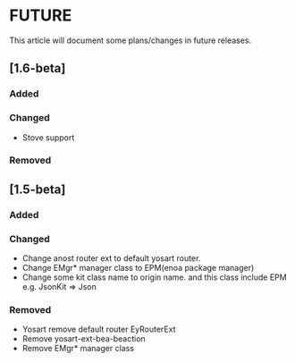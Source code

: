 
# FUTURE

This article will document some plans/changes in future releases.

## [1.6-beta]

### Added

### Changed

- Stove support

### Removed


## [1.5-beta]

### Added

### Changed

- Change anost router ext to default yosart router.
- Change EMgr* manager class to EPM(enoa package manager)
- Change some kit class name to origin name. and this class include EPM e.g. JsonKit => Json


### Removed

- Yosart remove default router EyRouterExt
- Remove yosart-ext-bea-beaction
- Remove EMgr* manager class

